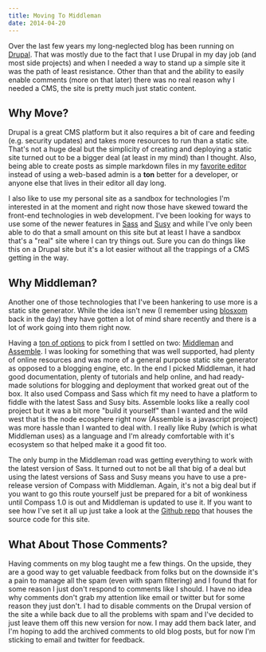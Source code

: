 ```yaml
---
title: Moving To Middleman
date: 2014-04-20
---
```


Over the last few years my long-neglected blog has been running on
[Drupal](http://drupal.org). That was mostly due to the fact that I
use Drupal in my day job (and most side projects) and when I needed a
way to stand up a simple site it was the path of least
resistance. Other than that and the ability to easily enable comments
(more on that later) there was no real reason why I needed a CMS, the
site is pretty much just static content.
<!-- break -->

## Why Move?

Drupal is a great CMS platform but it also requires a bit of care and
feeding (e.g. security updates) and takes more resources to run than a
static site. That's not a huge deal but the simplicity of creating and
deploying a static site turned out to be a bigger deal (at least in my
mind) than I thought. Also, being able to create posts as simple
markdown files in my
[favorite editor](http://www.gnu.org/software/emacs/) instead of using
a web-based admin is a **ton** better for a developer, or anyone else
that lives in their editor all day long.

I also like to use my personal site as a sandbox for technologies I'm
interested in at the moment and right now those have skewed toward the
front-end technologies in web development. I've been looking for ways
to use some of the newer features in [Sass](http://sass-lang.com/) and
[Susy](http://susy.oddbird.net/) and while I've only been able to do
that a small amount on this site but at least I have a sandbox that's
a "real" site where I can try things out. Sure you can do things like
this on a Drupal site but it's a lot easier without all the trappings
of a CMS getting in the way.

## Why Middleman?

Another one of those technologies that I've been hankering to use more
is a static site generator. While the idea isn't new (I remember using
[blosxom](http://blosxom.sourceforge.net/) back in the day) they have
gotten a lot of mind share recently and there is a lot of work going
into them right now.

Having a [ton of options](http://staticsitegenerators.net/) to pick
from I settled on two: [Middleman](http://middlemanapp.com/) and
[Assemble](http://assemble.io/). I was looking for something that was
well supported, had plenty of online resources and was more of a
general purpose static site generator as opposed to a blogging engine,
etc. In the end I picked Middleman, it had good documentation, plenty
of tutorials and help online, and had ready-made solutions for
blogging and deployment that worked great out of the box. It also used
Compass and Sass which fit my need to have a platform to fiddle with
the latest Sass and Susy bits. Assemble looks like a really cool
project but it was a bit more "build it yourself" than I wanted and
the wild west that is the node ecosphere right now (Assemble is a
javascript project) was more hassle than I wanted to deal with. I
really like Ruby (which is what Middleman uses) as a language and I'm
already comfortable with it's ecosystem so that helped make it a good
fit too.

The only bump in the Middleman road was getting everything to work
with the latest version of Sass. It turned out to not be all that big
of a deal but using the latest versions of Sass and Susy means you
have to use a pre-release version of Compass with Middleman. Again,
it's not a big deal but if you want to go this route yourself just be
prepared for a bit of wonkiness until Compass 1.0 is out and Middleman
is updated to use it. If you want to see how I've set it all up just
take a look at the
[Github repo](https://github.com/karlkedrovsky/kedrovsky-middleman)
that houses the source code for this site.

## What About Those Comments?

Having comments on my blog taught me a few things. On the upside, they
are a good way to get valuable feedback from folks but on the downside
it's a pain to manage all the spam (even with spam filtering) and I
found that for some reason I just don't respond to comments like I
should. I have no idea why comments don't grab my attention like email
or twitter but for some reason they just don't. I had to disable
comments on the Drupal version of the site a while back due to all the
problems with spam and I've decided to just leave them off this new
version for now. I may add them back later, and I'm hoping to add the
archived comments to old blog posts, but for now I'm sticking to email
and twitter for feedback.
